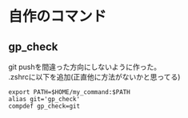 # 自作のコマンド

## gp_check
git pushを間違った方向にしないように作った。  
.zshrcに以下を追加(正直他に方法がないかと思ってる)  
```
export PATH=$HOME/my_command:$PATH  
alias git='gp_check'  
compdef gp_check=git
```
